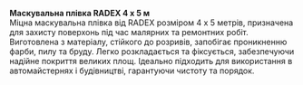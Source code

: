 **Маскувальна плівка RADEX 4 x 5 м**  
Міцна маскувальна плівка від RADEX розміром 4 x 5 метрів, призначена для захисту поверхонь під час малярних та ремонтних робіт. Виготовлена з матеріалу, стійкого до розривів, запобігає проникненню фарби, пилу та бруду. Легко розкладається та фіксується, забезпечуючи надійне покриття великих площ. Ідеально підходить для використання в автомайстернях і будівництві, гарантуючи чистоту та порядок.